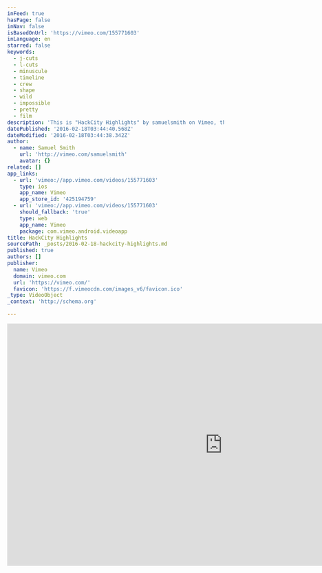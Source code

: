 ```yaml
---
inFeed: true
hasPage: false
inNav: false
isBasedOnUrl: 'https://vimeo.com/155771603'
inLanguage: en
starred: false
keywords:
  - j-cuts
  - l-cuts
  - minuscule
  - timeline
  - crew
  - shape
  - wild
  - impossible
  - pretty
  - film
description: 'This is "HackCity Highlights" by samuelsmith on Vimeo, the home for high quality videos and the people who love them.'
datePublished: '2016-02-18T03:44:40.568Z'
dateModified: '2016-02-18T03:44:38.342Z'
author:
  - name: Samuel Smith
    url: 'http://vimeo.com/samuelsmith'
    avatar: {}
related: []
app_links:
  - url: 'vimeo://app.vimeo.com/videos/155771603'
    type: ios
    app_name: Vimeo
    app_store_id: '425194759'
  - url: 'vimeo://app.vimeo.com/videos/155771603'
    should_fallback: 'true'
    type: web
    app_name: Vimeo
    package: com.vimeo.android.videoapp
title: HackCity Highlights
sourcePath: _posts/2016-02-18-hackcity-highlights.md
published: true
authors: []
publisher:
  name: Vimeo
  domain: vimeo.com
  url: 'https://vimeo.com/'
  favicon: 'https://f.vimeocdn.com/images_v6/favicon.ico'
_type: VideoObject
_context: 'http://schema.org'

---
```

<iframe src="https://cdn.embedly.com/widgets/media.html?src=https%3A%2F%2Fplayer.vimeo.com%2Fvideo%2F155771603&amp;url=https%3A%2F%2Fvimeo.com%2F155771603&amp;image=http%3A%2F%2Fi.vimeocdn.com%2Fvideo%2F556615758_1280.jpg&amp;key=b7d04c9b404c499eba89ee7072e1c4f7&amp;type=text%2Fhtml&amp;schema=vimeo" width="1000" height="563" scrolling="no" frameborder="0" allowfullscreen="allowfullscreen" style=""></iframe>